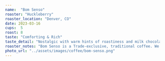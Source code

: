 ```yaml
---
name:  "Bom Senso"
roaster: "Huckleberry"
roaster_location: "Denver, CO"
date: 2023-03-16
cups:  5
roast: 8
taste: "Comforting & Rich"
taste_detail: "Nostalgic with warm hints of roastiness and milk chocolate"
roaster_notes: "Bom Senso is a Trade-exclusive, traditional coffee. We source straightforward coffees from Latin America, and roast them a bit darker (for Huckleberry, at least) to create a big, bold cup for the dark roast lovers out there."
photo_url: "../assets/images/coffee/bom-senso.png"
---
```

